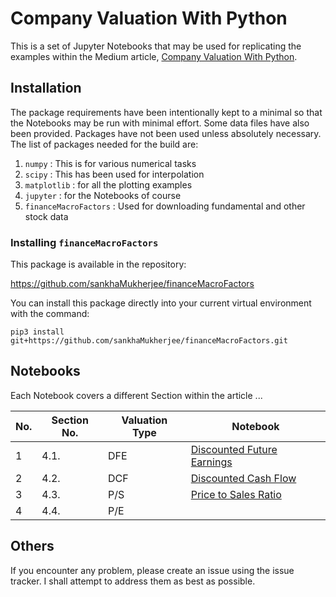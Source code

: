 # Company Valuation With Python

This is a set of Jupyter Notebooks that may be used for
replicating the examples within the Medium article, 
[Company Valuation With Python]().

## Installation

The package requirements have been intentionally kept to a minimal so that the 
Notebooks may be run with minimal effort. Some data files have also been
provided. Packages have not been used unless absolutely necessary. The list
of packages needed for the build are:

1. `numpy` : This is for various numerical tasks
2. `scipy` : This has been used for interpolation
3. `matplotlib` : for all the plotting examples
4. `jupyter` : for the Notebooks of course
5. `financeMacroFactors` : Used for downloading fundamental and other stock data

### Installing `financeMacroFactors`

This package is available in the repository:

https://github.com/sankhaMukherjee/financeMacroFactors

You can install this package directly into your current
virtual environment with the command:

`pip3 install git+https://github.com/sankhaMukherjee/financeMacroFactors.git`

## Notebooks

Each Notebook covers a different Section within the article ...

| No. | Section No. | Valuation Type | Notebook |
|-----|-------------|----------------|----------|
| 1   | 4.1.        | DFE            | [Discounted Future Earnings](https://github.com/sankhaMukherjee/theMarketDuringCOVID/blob/master/Download%20-%20List%20of%20companies%20in%20the%20SNP500.ipynb)
| 2   | 4.2.        | DCF            | [Discounted Cash Flow](https://github.com/sankhaMukherjee/companyValuationWithPython/blob/master/Discounted%20Cash%20Flow.ipynb)
| 3   | 4.3.        | P/S            | [Price to Sales Ratio](https://github.com/sankhaMukherjee/companyValuationWithPython/blob/master/Price%20to%20Sales%20Ratio.ipynb)
| 4   | 4.4.        | P/E            | 


## Others

If you encounter any problem, please create an issue using the issue tracker.
I shall attempt to address them as best as possible.

